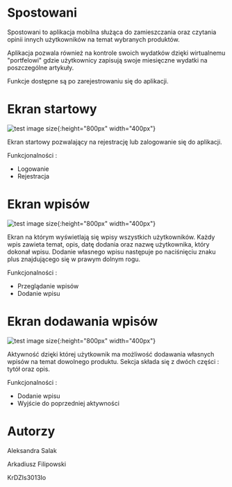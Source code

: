 # Spostowani
Spostowani to aplikacja mobilna służąca do zamieszczania oraz czytania opinii innych użytkowników na temat wybranych produktów. 

Aplikacja pozwala również na kontrole swoich wydatków dzięki wirtualnemu "portfelowi" gdzie użytkownicy zapisują swoje miesięczne wydatki na poszczególne artykuły.

Funkcje dostępne są po zarejestrowaniu się do aplikacji.

# Ekran startowy

![test image size](/ekran.png){:height="800px" width="400px"}

Ekran startowy pozwalający na rejestrację lub zalogowanie się do aplikacji.

Funkcjonalności :

* Logowanie
* Rejestracja

# Ekran wpisów

![test image size](/ekran3.png){:height="800px" width="400px"}

Ekran na którym wyświetlają się wpisy wszystkich użytkowników. Każdy wpis zawieta temat, opis, datę dodania oraz nazwę użytkownika, który dokonał wpisu. Dodanie własnego wpisu następuje po naciśnięciu znaku plus znajdującego się w prawym dolnym rogu.

Funkcjonalności :

* Przeglądanie wpisów
* Dodanie wpisu

# Ekran dodawania wpisów

![test image size](/ekran2.png){:height="800px" width="400px"}

Aktywność dzięki której użytkownik ma możliwość dodawania własnych wpisów na temat dowolnego produktu. Sekcja składa się z dwóch części : tytół oraz opis.

Funkcjonalności :

* Dodanie wpisu
* Wyjście do poprzedniej aktywności

# Autorzy
Aleksandra Salak

Arkadiusz Filipowski

KrDZIs3013Io
